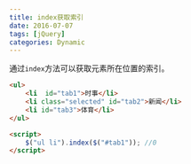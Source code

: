 ```yaml
---
title: index获取索引
date: 2016-07-07
tags: [jQuery]
categories: Dynamic
---
```


通过`index`方法可以获取元素所在位置的索引。

```html
<ul>
    <li  id="tab1">时事</li>
    <li class="selected" id="tab2">新闻</li>
    <li id="tab3">体育</li>
</ul>

<script>
    $("ul li").index($("#tab1")); //0
</script>
```

